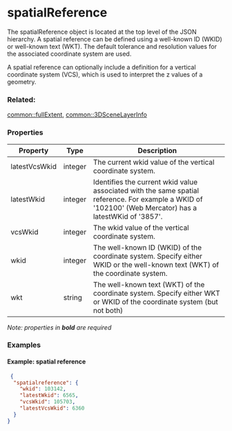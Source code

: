 # spatialReference

The spatialReference object is located at the top level of the JSON hierarchy.  A spatial reference can be defined using a well-known ID (WKID) or well-known text (WKT). The default tolerance and resolution values for the associated coordinate system are used.

A spatial reference can optionally include a definition for a vertical coordinate system (VCS), which is used to interpret the z values of a geometry.

### Related:

[common::fullExtent](fullExtent.md), [common::3DSceneLayerInfo](3DSceneLayerInfo.md)
### Properties

| Property | Type | Description |
| --- | --- | --- |
| latestVcsWkid | integer | The current wkid value of the vertical coordinate system. |
| latestWkid | integer | Identifies the current wkid value associated with the same spatial reference. For example a WKID of '102100' (Web Mercator) has a latestWKid of '3857'. |
| vcsWkid | integer | The wkid value of the vertical coordinate system. |
| wkid | integer | The well-known ID (WKID) of the coordinate system. Specify either WKID or the well-known text (WKT) of the coordinate system. |
| wkt | string | The well-known text (WKT) of the coordinate system. Specify either WKT or WKID of the coordinate system (but not both) |

*Note: properties in **bold** are required*

### Examples 

#### Example: spatial reference 

```json
 {
  "spatialreference": {
    "wkid": 103142,
    "latestWkid": 6565,
    "vcsWkid": 105703,
    "latestVcsWkid": 6360
  }
} 
```

